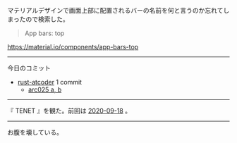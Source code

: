 マテリアルデザインで画面上部に配置されるバーの名前を何と言うのか忘れてしまったので検索した。

> App bars: top

<https://material.io/components/app-bars-top>

---

今日のコミット

- [rust-atcoder](https://github.com/bouzuya/rust-atcoder) 1 commit
  - [arc025 a, b](https://github.com/bouzuya/rust-atcoder/commit/fed34a75163161f75912eb6ee7ab0c9db44585da)

---

『 TENET 』を観た。前回は [2020-09-18][] 。

---

お腹を壊している。

[2020-09-18]: https://blog.bouzuya.net/2020/09/18/
